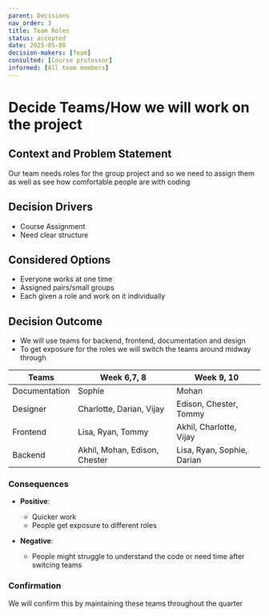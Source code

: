 ```yaml
---
parent: Decisions
nav_order: 3
title: Team Roles
status: accepted
date: 2025-05-08
decision-makers: [Team]
consulted: [Course professor]
informed: [All team members]
---
```


# Decide Teams/How we will work on the project

## Context and Problem Statement

Our team needs roles for the group project and so we need to assign them as well as see how comfortable people are with coding

## Decision Drivers

* Course Assignment
* Need clear structure


## Considered Options

* Everyone works at one time
* Assigned pairs/small groups
* Each given a role and work on it individually

## Decision Outcome
* We will use teams for backend, frontend, documentation and design
* To get exposure for the roles we will switch the teams around midway through

| Teams | Week 6,7, 8| Week 9, 10|
| ------- | ------------- | ---------- |
| Documentation | Sophie | Mohan |
| Designer | Charlotte, Darian, Vijay | Edison, Chester, Tommy |
| Frontend | Lisa, Ryan, Tommy | Akhil, Charlotte, Vijay |
| Backend | Akhil, Mohan, Edison, Chester | Lisa, Ryan, Sophie, Darian |



### Consequences

* **Positive**:
  - Quicker work
  - People get exposure to different roles

* **Negative**:
  - People might struggle to understand the code or need time after switcing teams

### Confirmation
We will confirm this by maintaining these teams throughout the quarter
